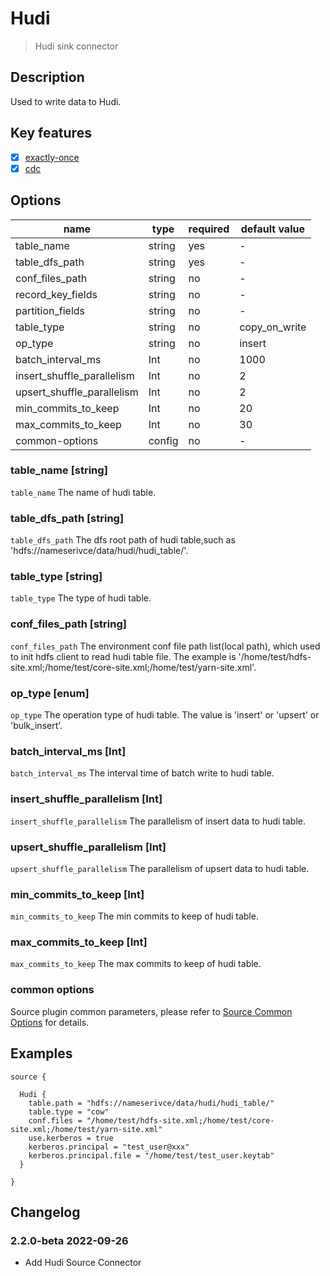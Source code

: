 # Hudi

> Hudi sink connector

## Description

Used to write data to Hudi.

## Key features

- [x] [exactly-once](../../concept/connector-v2-features.md)
- [x] [cdc](../../concept/connector-v2-features.md)

## Options

|            name            |  type  | required | default value |
|----------------------------|--------|----------|---------------|
| table_name                 | string | yes      | -             |
| table_dfs_path             | string | yes      | -             |
| conf_files_path            | string | no       | -             |
| record_key_fields          | string | no       | -             |
| partition_fields           | string | no       | -             |
| table_type                 | string | no       | copy_on_write |
| op_type                    | string | no       | insert        |
| batch_interval_ms          | Int    | no       | 1000          |
| insert_shuffle_parallelism | Int    | no       | 2             |
| upsert_shuffle_parallelism | Int    | no       | 2             |
| min_commits_to_keep        | Int    | no       | 20            |
| max_commits_to_keep        | Int    | no       | 30            |
| common-options             | config | no       | -             |

### table_name [string]

`table_name` The name of hudi table.

### table_dfs_path [string]

`table_dfs_path` The dfs root path of hudi table,such as 'hdfs://nameserivce/data/hudi/hudi_table/'.

### table_type [string]

`table_type` The type of hudi table.

### conf_files_path [string]

`conf_files_path` The environment conf file path list(local path), which used to init hdfs client to read hudi table file. The example is '/home/test/hdfs-site.xml;/home/test/core-site.xml;/home/test/yarn-site.xml'.

### op_type [enum]

`op_type` The operation type of hudi table. The value is 'insert' or 'upsert' or 'bulk_insert'.

### batch_interval_ms [Int]

`batch_interval_ms` The interval time of batch write to hudi table.

### insert_shuffle_parallelism [Int]

`insert_shuffle_parallelism` The parallelism of insert data to hudi table.

### upsert_shuffle_parallelism [Int]

`upsert_shuffle_parallelism` The parallelism of upsert data to hudi table.

### min_commits_to_keep [Int]

`min_commits_to_keep` The min commits to keep of hudi table.

### max_commits_to_keep [Int]

`max_commits_to_keep` The max commits to keep of hudi table.

### common options

Source plugin common parameters, please refer to [Source Common Options](common-options.md) for details.

## Examples

```hocon
source {

  Hudi {
    table.path = "hdfs://nameserivce/data/hudi/hudi_table/"
    table.type = "cow"
    conf.files = "/home/test/hdfs-site.xml;/home/test/core-site.xml;/home/test/yarn-site.xml"
    use.kerberos = true
    kerberos.principal = "test_user@xxx"
    kerberos.principal.file = "/home/test/test_user.keytab"
  }

}
```

## Changelog

### 2.2.0-beta 2022-09-26

- Add Hudi Source Connector


